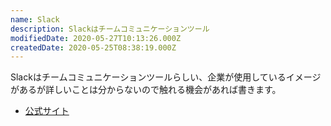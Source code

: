 ```yaml
---
name: Slack
description: Slackはチームコミュニケーションツール
modifiedDate: 2020-05-27T10:13:26.000Z
createdDate: 2020-05-25T08:38:19.000Z
---
```


Slackはチームコミュニケーションツールらしい、企業が使用しているイメージがあるが詳しいことは分からないので触れる機会があれば書きます。

- [公式サイト](https://slack.com/intl/ja-jp/features)
